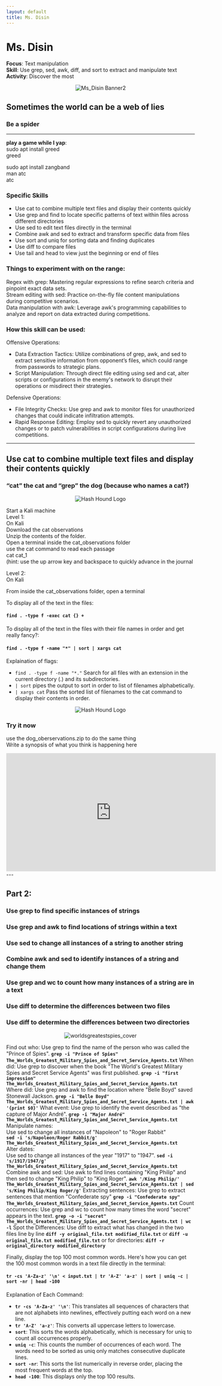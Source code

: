 ```yaml
---
layout: default
title: Ms. Disin
---
```


# Ms. Disin   

**Focus**: Text manipulation  
**Skill**: Use grep, sed, awk, diff, and sort to extract and manipulate text  
**Activity**: Discover the most   

<div style="text-align: center;">
  <img src="{{ 'classes/MsDisin/Ms_Disin Banner2.jpg' | relative_url }}" alt="Ms_Disin Banner2" style="max-width: 80%; height: auto;">
</div>    

## Sometimes the world can be a web of lies
### Be a spider
---


**play a game while I yap**:     
sudo apt install greed    
greed    
  
sudo apt install zangband    
man atc    
atc    

### Specific Skills
- Use cat to combine multiple text files and display their contents quickly
- Use grep and find to locate specific patterns of text within files across different directories
- Use sed to edit text files directly in the terminal
- Combine awk and sed to extract and transform specific data from files
- Use sort and uniq for sorting data and finding duplicates
- Use diff to compare files
- Use tail and head to view just the beginning or end of files


### Things to experiment with on the range:     
Regex with grep: Mastering regular expressions to refine search criteria and pinpoint exact data sets.    
Stream editing with sed: Practice on-the-fly file content manipulations during competitive scenarios.    
Data manipulation with awk: Leverage awk's programming capabilities to analyze and report on data extracted during competitions.    

 
### How this skill can be used:  
Offensive Operations:
 - Data Extraction Tactics: Utilize combinations of grep, awk, and sed to extract sensitive information from opponent’s files, which could range from passwords to strategic plans.
 - Script Manipulation: Through direct file editing using sed and cat, alter scripts or configurations in the enemy's network to disrupt their operations or misdirect their strategies.

Defensive Operations:
 - File Integrity Checks: Use grep and awk to monitor files for unauthorized changes that could indicate infiltration attempts.
 - Rapid Response Editing: Employ sed to quickly revert any unauthorized changes or to patch vulnerabilities in script configurations during live competitions.

 


---
## Use cat to combine multiple text files and display their contents quickly
### “cat” the cat and “grep” the dog (because who names a cat?)

<div style="text-align: center;">
  <img src="{{ 'classes/MsDisin/msdisins_dog.webp' | relative_url }}" alt="Hash Hound Logo" style="max-width: 80%; height: auto;">
</div>

Start a Kali machine    
Level 1:    
On Kali    
Download the cat observations   
Unzip the contents of the folder.    
Open a terminal inside the cat_observations folder    
use the cat command to read each passage    
cat cat_1    
(hint: use the up arrow key and backspace to quickly advance in the journal  

Level 2:    
On Kali

From  inside the cat_observations folder, open a terminal    
    
To display all of the text in the files:    
#### `find . -type f -exec cat {} +`    
To display all of the text in the files with their file names in order and get really fancy?:    
#### `find . -type f -name "*" | sort | xargs cat`    
Explaination of flags:    
 -  `find . -type f -name "*."`  Search for all files with an extension in the current directory (.) and its subdirectories.    
 - `| sort` pipes the output to sort in order to list of filenames alphabetically.    
 - `| xargs cat`  Pass the sorted list of filenames to the cat command to display their contents in order.   

<div style="text-align: center;">
  <img src="{{ 'classes/MsDisin/msdisins_cat.webp' | relative_url }}" alt="Hash Hound Logo" style="max-width: 80%; height: auto;">
</div>    

### Try it now    
use the dog_oberservations.zip to do the same thing    
Write a synopsis of what you think is happening here    

<div style="text-align: center;">
<iframe width="560" height="315" src="https://www.youtube.com/embed/jmTVwNt24Sk?si=6UXLuTWlRTuxneLB" title="YouTube video player" frameborder="0" allow="accelerometer; autoplay; clipboard-write; encrypted-media; gyroscope; picture-in-picture; web-share" referrerpolicy="strict-origin-when-cross-origin" allowfullscreen></iframe>
</div>
--- 

## Part 2: 

### Use grep to find specific instances of strings    
### Use grep and awk to find locations of strings within a text    
### Use sed to change all instances of a string to another string    
### Combine awk and sed to identify instances of a string and change them    
### Use grep and wc to count how many instances of a string are in a text    
### Use diff to determine the differences between two files    
### Use diff to determine the differences between two directories    


<div style="text-align: center;">
  <img src="{{ 'classes/MsDisin/worldsgreatestspies_cover.jpg' | relative_url }}" alt="worldsgreatestspies_cover" style="max-width: 80%; height: auto;">
</div>  

Find out who:
Use grep to find the name of the person who was called the "Prince of Spies".
**`grep -i "Prince of Spies" The_Worlds_Greatest_Military_Spies_and_Secret_Service_Agents.txt`**
When did:
Use grep to discover when the book "The World's Greatest Military Spies and Secret Service Agents" was first published.
**`grep -i "first impression" The_Worlds_Greatest_Military_Spies_and_Secret_Service_Agents.txt`**
Where did:
Use grep and awk to find the location where "Belle Boyd" saved Stonewall Jackson.
**`grep -i "Belle Boyd" The_Worlds_Greatest_Military_Spies_and_Secret_Service_Agents.txt | awk '{print $0}'`**
What event:
Use grep to identify the event described as "the capture of Major André".
**`grep -i "Major André" The_Worlds_Greatest_Military_Spies_and_Secret_Service_Agents.txt`**
Manipulate names:    
Use sed to change all instances of "Napoleon" to "Roger Rabbit"    
**`sed -i 's/Napoleon/Roger Rabbit/g' The_Worlds_Greatest_Military_Spies_and_Secret_Service_Agents.txt`**   
Alter dates:    
Use sed to change all instances of the year "1917" to "1947".
**`sed -i 's/1917/1947/g' The_Worlds_Greatest_Military_Spies_and_Secret_Service_Agents.txt`**
Combine awk and sed:
Use awk to find lines containing "King Philip" and then sed to change "King Philip" to "King Roger".
**`awk '/King Philip/' The_Worlds_Greatest_Military_Spies_and_Secret_Service_Agents.txt | sed 's/King Philip/King Roger/g'`**
 Extracting sentences:
Use grep to extract sentences that mention "Confederate spy"
**`grep -i "Confederate spy" The_Worlds_Greatest_Military_Spies_and_Secret_Service_Agents.txt`**
Count occurrences:
Use grep and wc to count how many times the word "secret" appears in the text.
**`grep -o -i "secret" The_Worlds_Greatest_Military_Spies_and_Secret_Service_Agents.txt | wc -l`**
Spot the Differences:
Use diff to extract what has changed in the two files line by line
**`diff -y original_file.txt modified_file.txt`** 
or
**`diff -u original_file.txt modified_file.txt`**
or for directories:
**`diff -r original_directory modified_directory`**


Finally, display the top 100 most common words.
Here's how you can get the 100 most common words in a text file directly in the terminal:    
#### `tr -cs 'A-Za-z' '\n' < input.txt | tr 'A-Z' 'a-z' | sort | uniq -c | sort -nr | head -100`  

Explanation of Each Command:
 - **`tr -cs 'A-Za-z' '\n'`**: This translates all sequences of characters that are not alphabets into newlines, effectively putting each word on a new line.
 - **`tr 'A-Z' 'a-z'`**: This converts all uppercase letters to lowercase.
 - **`sort`**: This sorts the words alphabetically, which is necessary for uniq to count all occurrences properly.
 - **`uniq -c`**: This counts the number of occurrences of each word. The words need to be sorted as uniq only matches consecutive duplicate lines.
 - **`sort -nr`**: This sorts the list numerically in reverse order, placing the most frequent words at the top.
 - **`head -100`**: This displays only the top 100 results.
